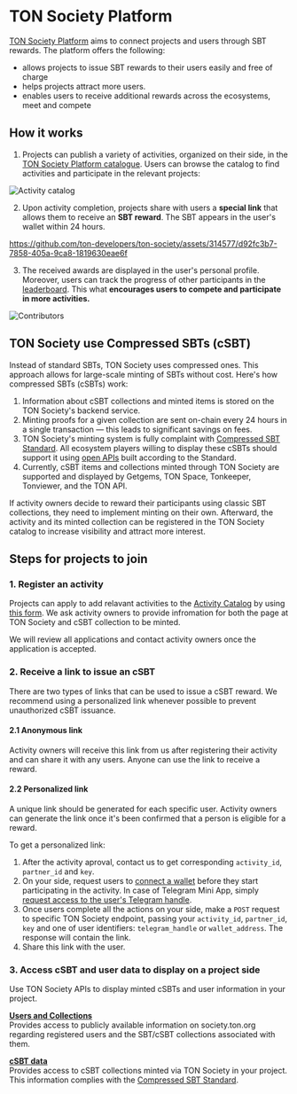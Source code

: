 # TON Society Platform
[TON Society Platform](https://society.ton.org) aims to connect projects and users through SBT rewards. The platform offers the following:
- allows projects to issue SBT rewards to their users easily and free of charge
- helps projects attract more users.
- enables users to receive additional rewards across the ecosystems, meet and compete

## How it works
1. Projects can publish a variety of activities, organized on their side, in the [TON Society Platform catalogue](https://society.ton.org/). Users can browse the catalog to find activities and participate in the relevant projects:

![Activity catalog](https://github.com/ton-developers/ton-society/blob/779bea73fe2b383212095220906074a8ed5e4a12/images/345.png)

2. Upon activity completion, projects share with users a **special link** that allows them to receive an **SBT reward**. The SBT appears in the user's wallet within 24 hours.

https://github.com/ton-developers/ton-society/assets/314577/d92fc3b7-7858-405a-9ca8-1819630eae6f


3. The received awards are displayed in the user's personal profile. Moreover, users can track the progress of other participants in the [leaderboard](https://society.ton.org/contributors). This what **encourages users to compete and participate in more activities.**
   
![Contributors](https://github.com/ton-developers/ton-society/blob/07fd3092a3d28f4eff1ce3ffddcd8032cf944b0e/images/Profile%2Bleaderboard.png)

## TON Society use Compressed SBTs (cSBT)
Instead of standard SBTs, TON Society uses compressed ones. This approach allows for large-scale minting of SBTs without cost. Here's how compressed SBTs (cSBTs) work:

1. Information about cSBT collections and minted items is stored on the TON Society's backend service.
2. Minting proofs for a given collection are sent on-chain every 24 hours in a single transaction — this leads to significant savings on fees.
3. TON Society's minting system is fully complaint with [Compressed SBT Standard](https://github.com/krigga/TEPs/blob/compressed-nfts/text/0000-compressed-nft-standard.md#1-itemsindex). All ecosystem players willing to display these cSBTs should support it using [open APIs](https://ton-developers.github.io/ton-society/#/Compressed%20SBTs) built according to the Standard.
4. Currently, cSBT items and collections minted through TON Society are supported and displayed by Getgems, TON Space, Tonkeeper, Tonviewer, and the TON API.

If activity owners decide to reward their participants using classic SBT collections, they need to implement minting on their own. Afterward, the activity and its minted collection can be registered in the TON Society catalog to increase visibility and attract more interest.

## Steps for projects to join

### 1. Register an activity
Projects can apply to add relavant activities to the [Activity Catalog](https://society.ton.org/activities) by using [this form](https://docs.google.com/forms/d/e/1FAIpQLSdLGBSLahzJ9snoWUwpq7AkNaWrXBvAOk9jfW53D4uh_bDxow/viewform). We ask activity owners to provide infromation for both the page at TON Society and cSBT collection to be minted.

We will review all applications and contact activity owners once the application is accepted.

### 2. Receive a link to issue an cSBT
There are two types of links that can be used to issue a cSBT reward. We recommend using a personalized link whenever possible to prevent unauthorized cSBT issuance.

#### 2.1 Anonymous link
Activity owners will receive this link from us after registering their activity and can share it with any users. Anyone can use the link to receive a reward.


#### 2.2 Personalized link 
A unique link should be generated for each specific user. Activity owners can generate the link once it's been confirmed that a person is eligible for a reward.

To get a personalized link:

1. After the activity aproval, contact us to get corresponding ```activity_id```, ```partner_id``` and ```key```.
2. On your side, request users to [connect a wallet](https://docs.ton.org/develop/dapps/ton-connect/overview) before they start participating in the activity. In case of Telegram Mini App, simply [request access to the user's Telegram handle](https://core.telegram.org/bots/webapps#initializing-mini-apps).
3. Once users complete all the actions on your side, make a ```POST``` request to specific TON Society endpoint, passing your ```activity_id```, ```partner_id```, ```key``` and one of user identifiers: ```telegram_handle``` or ```wallet_address```. The response will contain the link.
4. Share this link with the user.

### 3. Access cSBT and user data to display on a project side
Use TON Society APIs to display minted cSBTs and user information in your project.

**[Users and Collections](https://ton-developers.github.io/ton-society/#/Users)**<br />
Provides access to publicly available information on society.ton.org regarding registered users and the SBT/cSBT collections associated with them.

**[cSBT data](https://ton-developers.github.io/ton-society/#/Compressed%20SBTs)**<br />
Provides access to cSBT collections minted via TON Society in your project. This information complies with the [Compressed SBT Standard](https://github.com/krigga/TEPs/blob/compressed-nfts/text/0000-compressed-nft-standard.md#1-itemsindex).
